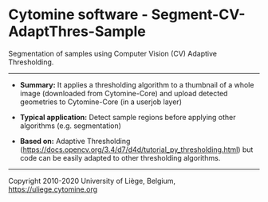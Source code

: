 # Cytomine software - Segment-CV-AdaptThres-Sample

Segmentation of samples using Computer Vision (CV) Adaptive Thresholding.

-------------

* **Summary:** It applies a thresholding algorithm to a thumbnail of a whole image (downloaded
from Cytomine-Core) and upload detected geometries to Cytomine-Core (in a userjob layer)

* **Typical application:** Detect sample regions before applying other algorithms (e.g. segmentation)

* **Based on:** Adaptive Thresholding (https://docs.opencv.org/3.4/d7/d4d/tutorial_py_thresholding.html) but code can be easily adapted to other thresholding algorithms.

-----------------------------------------------------------------------------

Copyright 2010-2020 University of Liège, Belgium, https://uliege.cytomine.org
